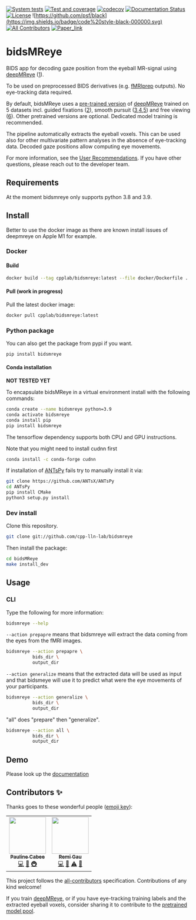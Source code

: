 [![System tests](https://github.com/cpp-lln-lab/bidsMReye/actions/workflows/system_tests.yml/badge.svg)](https://github.com/cpp-lln-lab/bidsMReye/actions/workflows/system_tests.yml)
[![Test and coverage](https://github.com/cpp-lln-lab/bidsMReye/actions/workflows/test_and_coverage.yml/badge.svg)](https://github.com/cpp-lln-lab/bidsMReye/actions/workflows/test_and_coverage.yml)
[![codecov](https://codecov.io/gh/cpp-lln-lab/bidsMReye/branch/main/graph/badge.svg?token=G5fm2kaloM)](https://codecov.io/gh/cpp-lln-lab/bidsMReye)
[![Documentation Status](https://readthedocs.org/projects/bidsmreye/badge/?version=latest)](https://bidsmreye.readthedocs.io/en/latest/?badge=latest)
[![License](https://img.shields.io/badge/license-GPL3-blue.svg)](./LICENSE)
![https://github.com/psf/black](https://img.shields.io/badge/code%20style-black-000000.svg)
[![All Contributors](https://img.shields.io/badge/all_contributors-2-orange.svg)](#contributors)
[![Paper_link](https://img.shields.io/badge/DOI-10.1038%2Fs41593--021--00947--w-blue)](https://doi.org/10.1038/s41593-021-00947-w)

# bidsMReye

BIDS app for decoding gaze position from the eyeball MR-signal using
[deepMReye](https://github.com/DeepMReye/DeepMReye)
([1](https://doi.org/10.1038/s41593-021-00947-w)).

To be used on preprocessed BIDS derivatives (e.g.
[fMRIprep](https://github.com/nipreps/fmriprep) outputs).
No eye-tracking data required.

By default, bidsMReye uses a [pre-trained version](https://osf.io/mrhk9/) of
[deepMReye](https://github.com/DeepMReye/DeepMReye) trained on 5 datasets incl.
guided fixations ([2](https://doi.org/10.1038/sdata.2017.181)), smooth pursuit
([3](https://doi.org/10.1016/j.neuroimage.2018.04.012),[4](https://doi.org/10.1101/2021.08.03.454928),[5](https://doi.org/10.1038/s41593-017-0050-8))
and free viewing ([6](https://doi.org/10.1038/s41593-017-0049-1)). Other
pretrained versions are optional. Dedicated model training is recommended.

The pipeline automatically extracts the eyeball voxels.
This can be used also for other multivariate pattern
analyses in the absence of eye-tracking data.
Decoded gaze positions allow computing eye movements.

For more information, see the
[User Recommendations](https://deepmreye.slite.com/p/channel/MUgmvViEbaATSrqt3susLZ/notes/kKdOXmLqe).
If you have other questions, please reach out to the developer team.

## Requirements

At the moment bidsmreye only supports python 3.8 and 3.9.

## Install

Better to use the docker image as there are known install issues
of deepmreye on Apple M1 for example.

### Docker

#### Build

```bash
docker build --tag cpplab/bidsmreye:latest --file docker/Dockerfile .
```

#### Pull (work in progress)

Pull the latest docker image:

```bash
docker pull cpplab/bidsmreye:latest
```

### Python package

You can also get the package from pypi if you want.

```bash
pip install bidsmreye
```

#### Conda installation

**NOT TESTED YET**

To encapsulate bidsMReye in a virtual environment install with the following commands:

```bash
conda create --name bidsmreye python=3.9
conda activate bidsmreye
conda install pip
pip install bidsmreye
```

The tensorflow dependency supports both CPU and GPU instructions.

Note that you might need to install cudnn first

```bash
conda install -c conda-forge cudnn
```

If installation of [ANTsPy](https://github.com/ANTsX/ANTsPy) fails try to manually install it via:

<!-- may help on windows ? -->

```bash
git clone https://github.com/ANTsX/ANTsPy
cd ANTsPy
pip install CMake
python3 setup.py install
```

### Dev install

Clone this repository.

```bash
git clone git://github.com/cpp-lln-lab/bidsmreye
```

Then install the package:

```bash
cd bidsMReye
make install_dev
```

## Usage

### CLI

Type the following for more information:

```bash
bidsmreye --help
```

`--action prepapre` means that bidsmreye will extract the data coming from the
eyes from the fMRI images.

```bash
bidsmreye --action prepapre \
          bids_dir \
          output_dir
```

`--action generalize` means that the extracted data will be used as input and
that bidsmeye will use it to predict what were the eye movements of your
participants.

```bash
bidsmreye --action generalize \
          bids_dir \
          output_dir
```

"all" does "prepare" then "generalize".

```bash
bidsmreye --action all \
          bids_dir \
          output_dir
```

## Demo

Please look up the [documentation](https://bidsmreye.readthedocs.io/en/latest/demo.html)

## Contributors ✨

Thanks goes to these wonderful people
([emoji key](https://allcontributors.org/docs/en/emoji-key)):

<!-- ALL-CONTRIBUTORS-LIST:START - Do not remove or modify this section -->
<!-- prettier-ignore-start -->
<!-- markdownlint-disable -->
<table>
  <tr>
    <td align="center"><a href="https://weexee.github.io/Portfolio/"><img src="https://avatars.githubusercontent.com/u/91776803?v=4?s=100" width="100px;" alt=""/><br /><sub><b>Pauline Cabee</b></sub></a><br /><a href="https://github.com/cpp-lln-lab/bidsMReye/commits?author=WeeXee" title="Code">💻</a> <a href="#ideas-WeeXee" title="Ideas, Planning, & Feedback">🤔</a> <a href="#infra-WeeXee" title="Infrastructure (Hosting, Build-Tools, etc)">🚇</a></td>
    <td align="center"><a href="https://remi-gau.github.io/"><img src="https://avatars.githubusercontent.com/u/6961185?v=4?s=100" width="100px;" alt=""/><br /><sub><b>Remi Gau</b></sub></a><br /><a href="https://github.com/cpp-lln-lab/bidsMReye/commits?author=Remi-Gau" title="Code">💻</a> <a href="#ideas-Remi-Gau" title="Ideas, Planning, & Feedback">🤔</a> <a href="https://github.com/cpp-lln-lab/bidsMReye/commits?author=Remi-Gau" title="Tests">⚠️</a> <a href="#maintenance-Remi-Gau" title="Maintenance">🚧</a></td>
  </tr>
</table>

<!-- markdownlint-restore -->
<!-- prettier-ignore-end -->

<!-- ALL-CONTRIBUTORS-LIST:END -->

This project follows the
[all-contributors](https://github.com/all-contributors/all-contributors)
specification. Contributions of any kind welcome!

If you train [deepMReye](https://github.com/DeepMReye/DeepMReye), or if you have
eye-tracking training labels and the extracted eyeball voxels, consider sharing
it to contribute to the [pretrained model pool](https://osf.io/mrhk9/).
